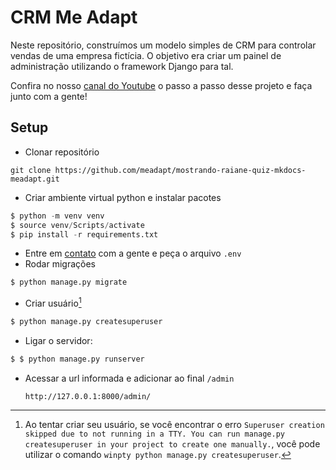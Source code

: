 # CRM Me Adapt

Neste repositório, construímos um modelo simples de CRM para controlar vendas de uma empresa fictícia. O objetivo era criar um painel de administração utilizando o framework Django para tal.

Confira no nosso [canal do Youtube](https://www.youtube.com/@me-adapt) o passo a passo desse projeto e faça junto com a gente!

## Setup

- Clonar repositório
```$
git clone https://github.com/meadapt/mostrando-raiane-quiz-mkdocs-meadapt.git
```

- Criar ambiente virtual python e instalar pacotes

```python
$ python -m venv venv
$ source venv/Scripts/activate
$ pip install -r requirements.txt
```
- Entre em [contato](faleconosco@meadapt.com) com a gente e peça o arquivo `.env`
- Rodar migrações

```python
$ python manage.py migrate
```

- Criar usuário[^1]

```python
$ python manage.py createsuperuser
```

- Ligar o servidor:

```python
$ $ python manage.py runserver
```
- Acessar a url informada e adicionar ao final ```/admin```

   ```http://127.0.0.1:8000/admin/```

[^1]: Ao tentar criar seu usuário, se você encontrar o erro `Superuser creation skipped due to not running in a TTY. You can run manage.py createsuperuser in your project to create one manually.`, você pode utilizar o comando `winpty python manage.py createsuperuser`.
